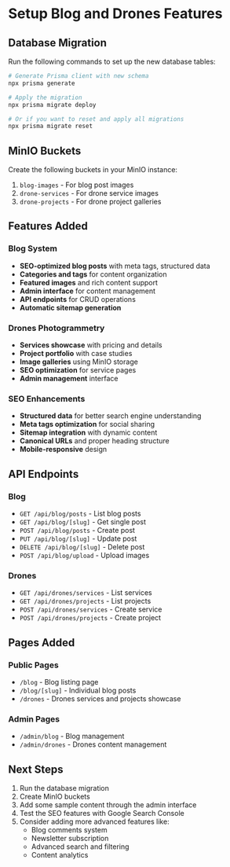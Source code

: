 # Setup Blog and Drones Features

## Database Migration

Run the following commands to set up the new database tables:

```bash
# Generate Prisma client with new schema
npx prisma generate

# Apply the migration
npx prisma migrate deploy

# Or if you want to reset and apply all migrations
npx prisma migrate reset
```

## MinIO Buckets

Create the following buckets in your MinIO instance:

1. `blog-images` - For blog post images
2. `drone-services` - For drone service images
3. `drone-projects` - For drone project galleries

## Features Added

### Blog System
- **SEO-optimized blog posts** with meta tags, structured data
- **Categories and tags** for content organization
- **Featured images** and rich content support
- **Admin interface** for content management
- **API endpoints** for CRUD operations
- **Automatic sitemap generation**

### Drones Photogrammetry
- **Services showcase** with pricing and details
- **Project portfolio** with case studies
- **Image galleries** using MinIO storage
- **SEO optimization** for service pages
- **Admin management** interface

### SEO Enhancements
- **Structured data** for better search engine understanding
- **Meta tags optimization** for social sharing
- **Sitemap integration** with dynamic content
- **Canonical URLs** and proper heading structure
- **Mobile-responsive** design

## API Endpoints

### Blog
- `GET /api/blog/posts` - List blog posts
- `GET /api/blog/[slug]` - Get single post
- `POST /api/blog/posts` - Create post
- `PUT /api/blog/[slug]` - Update post
- `DELETE /api/blog/[slug]` - Delete post
- `POST /api/blog/upload` - Upload images

### Drones
- `GET /api/drones/services` - List services
- `GET /api/drones/projects` - List projects
- `POST /api/drones/services` - Create service
- `POST /api/drones/projects` - Create project

## Pages Added

### Public Pages
- `/blog` - Blog listing page
- `/blog/[slug]` - Individual blog posts
- `/drones` - Drones services and projects showcase

### Admin Pages
- `/admin/blog` - Blog management
- `/admin/drones` - Drones content management

## Next Steps

1. Run the database migration
2. Create MinIO buckets
3. Add some sample content through the admin interface
4. Test the SEO features with Google Search Console
5. Consider adding more advanced features like:
   - Blog comments system
   - Newsletter subscription
   - Advanced search and filtering
   - Content analytics